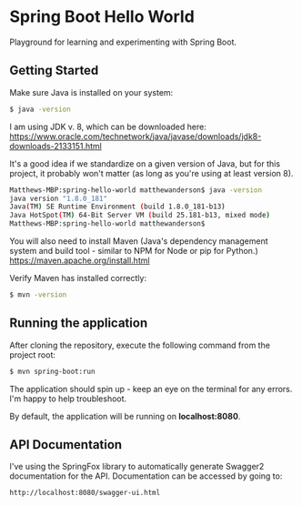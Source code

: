 Spring Boot Hello World
===

Playground for learning and experimenting with Spring Boot.

Getting Started
---

Make sure Java is installed on your system:
```bash
$ java -version
```

I am using JDK v. 8, which can be downloaded here: https://www.oracle.com/technetwork/java/javase/downloads/jdk8-downloads-2133151.html

It's a good idea if we standardize on a given version of Java, but for this project, it probably won't matter (as long as
you're using at least version 8).

```bash
Matthews-MBP:spring-hello-world matthewanderson$ java -version
java version "1.8.0_181"
Java(TM) SE Runtime Environment (build 1.8.0_181-b13)
Java HotSpot(TM) 64-Bit Server VM (build 25.181-b13, mixed mode)
Matthews-MBP:spring-hello-world matthewanderson$
```


You will also need to install Maven (Java's dependency management system and build tool - similar to NPM for Node or pip for Python.)
https://maven.apache.org/install.html

Verify Maven has installed correctly:
```bash
$ mvn -version
```

Running the application
---

After cloning the repository, execute the following command from the project root:

```bash
$ mvn spring-boot:run
```

The application should spin up - keep an eye on the terminal for any errors. I'm happy to help troubleshoot.

By default, the application will be running on **localhost:8080**.


API Documentation
---
I've using the SpringFox library to automatically generate Swagger2 documentation for the API. Documentation can
be accessed by going to:

```
http://localhost:8080/swagger-ui.html
```